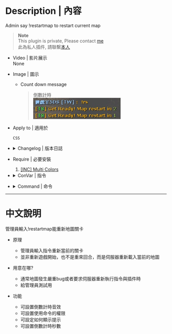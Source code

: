 # Description | 內容
Admin say !restartmap to restart current map

> __Note__ <br/>
This plugin is private, Please contact [me](https://github.com/fbef0102/Game-Private_Plugin#私人插件列表-private-plugins-list)<br/>
此為私人插件, 請聯繫[本人](https://github.com/fbef0102/Game-Private_Plugin#私人插件列表-private-plugins-list)

* Video | 影片展示
<br/>None

* Image | 圖示
	* Count down message
		> 倒數計時
		<br/>![css_restartmap_command_1](image/css_restartmap_command_1.jpg)

* Apply to | 適用於
	```
	CSS
	```

* <details><summary>Changelog | 版本日誌</summary>

	* v1.0 (2023-3-3)
	    * Initial Release
</details>

* Require | 必要安裝
	1. [[INC] Multi Colors](https://github.com/fbef0102/L4D1_2-Plugins/releases/tag/Multi-Colors)

* <details><summary>ConVar | 指令</summary>

	* cfg/sourcemod/css_restartmap_command.cfg
		```php
		// Players with these flags have access to use command to restart map. (Empty = Everyone, -1: Nobody)
		css_restartmap_command_access_flag "z"

		// Changes how message displays. (0: Disable, 1:In chat, 2: In Hint Box, 3: In center text)
		css_restartmap_command_announce_type "1"

		// Delay to restart map.
		css_restartmap_command_delay "5"

		// 0=Plugin off, 1=Plugin on.
		css_restartmap_command_enable "1"

		// Count down sound file (relative to to sound/, empty=disable)
		css_restartmap_command_soundfile "buttons/blip1.wav"
		```
</details>

* <details><summary>Command | 命令</summary>

	* **sm_restartmap - changelevels to the current map**
		```php
		sm_restartmap
		sm_rs
		```
</details>

- - - -
# 中文說明
管理員輸入!restartmap能重新地圖關卡

* 原理
	* 管理員輸入指令重新當前的關卡
	* 並非重新遊戲開始，也不是重來回合，而是伺服器重新載入當前的地圖

* 用意在哪?
	* 通常地圖發生嚴重bug或者要求伺服器重新執行指令與插件時
	* 給管理員測試用

* 功能
	* 可設置倒數計時音效
	* 可設置使用命令的權限
	* 可設定如何顯示提示
	* 可設置倒數計時秒數

